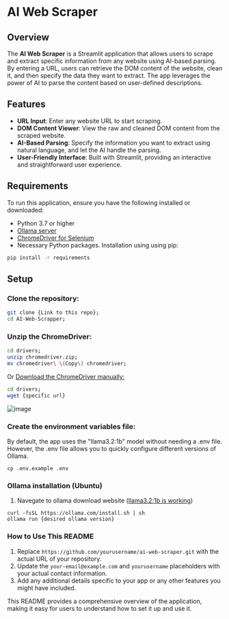 # AI Web Scraper

## Overview

The **AI Web Scraper** is a Streamlit application that allows users to scrape and extract specific information from any website using AI-based parsing. By entering a URL, users can retrieve the DOM content of the website, clean it, and then specify the data they want to extract. The app leverages the power of AI to parse the content based on user-defined descriptions.

## Features

- **URL Input**: Enter any website URL to start scraping.
- **DOM Content Viewer**: View the raw and cleaned DOM content from the scraped website.
- **AI-Based Parsing**: Specify the information you want to extract using natural language, and let the AI handle the parsing.
- **User-Friendly Interface**: Built with Streamlit, providing an interactive and straightforward user experience.

## Requirements

To run this application, ensure you have the following installed or downloaded:

- Python 3.7 or higher
- [Ollama server](https://ollama.com/download)
- [ChromeDriver for Selenium](https://googlechromelabs.github.io/chrome-for-testing/#stable)
- Necessary Python packages. Installation using using pip:

```bash
pip install -r requirements
```



## Setup
### Clone the repository:
```bash
git clone {Link to this repo};
cd AI-Web-Scrapper;
```
### Unzip the ChromeDriver:
```bash 
cd drivers;
unzip chromedriver.zip; 
mv chromedriver\ \(Copy\) chromedriver;
```
Or [Download the ChromeDriver manually:](https://googlechromelabs.github.io/chrome-for-testing/#stable)
```bash 
cd drivers;
wget {specific url}
```
![image](https://github.com/user-attachments/assets/c62099d0-88aa-4313-8cee-575a2ff6d0d2)

### Create the environment variables file:
By default, the app uses the "llama3.2:1b" model without needing a .env file. However, the .env file allows you to quickly configure different versions of Ollama.
```
cp .env.example .env
```
### Ollama installation (Ubuntu)
1. Navegate to ollama download website ([llama3.2:1b is working](https://github.com/ollama/ollama))
```
curl -fsSL https://ollama.com/install.sh | sh
ollama run {desired ollama version}
```


### How to Use This README

1. Replace `https://github.com/yourusername/ai-web-scraper.git` with the actual URL of your repository.
2. Update the `your-email@example.com` and `yourusername` placeholders with your actual contact information.
3. Add any additional details specific to your app or any other features you might have included.

This README provides a comprehensive overview of the application, making it easy for users to understand how to set it up and use it.
